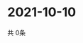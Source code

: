 # 2021-10-10
  共 0条

  <!-- BEGIN -->
  <!-- 最后更新时间Sun Oct 10 2021 19:02:08 GMT+0000 (Coordinated Universal Time) -->
  
  <!-- END -->
  
  